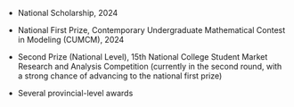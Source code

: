 - National Scholarship, 2024

- National First Prize, Contemporary Undergraduate Mathematical Contest in Modeling (CUMCM), 2024

- Second Prize (National Level), 15th National College Student Market Research and Analysis Competition (currently in the second round, with a strong chance of advancing to the national first prize)

- Several provincial-level awards